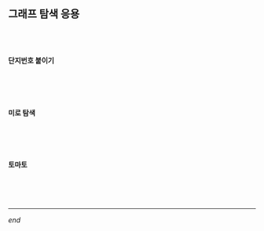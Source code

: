 ## 그래프 탐색 응용

<br>

<br>

#### 단지번호 붙이기

```python

```

<br>

<br>

#### 미로 탐색

```python
```

<br>

<br>

#### 토마토

```python
```

<br>

<br>

---

*end*
